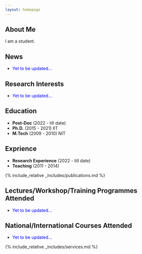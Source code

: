 ```yaml
---
layout: homepage
---
```


## About Me

I am a student. 

## News 

- <p style="color: blue;">Yet to be updated...</p> 

<!-- - **[Feb. 2020]** Our paper about incremental learning is accepted to CVPR 2020. - **[Feb. 2020]** We will host the ACM Multimedia Asia 2020 conference in Singapore! - **[Sept. 2019]** Our paper about few-shot learning is accepted to NeurIPS 2019. - **[Mar. 2019]** Our paper about few-shot learning is accepted to CVPR 2019. -->

## Research Interests

- <p style="color: blue;">Yet to be updated...</p> 

<!-- - **Computer Vision:** image recognition, image generation, video captioning - **Machine Learning:** meta-learning, incremental learning, transfer learning -->

## Education

- **Post-Doc** (2022 - till date) 
- **Ph.D.** (2015 - 2021) IIT
- **M.Tech** (2009 - 2010) NIT

## Exprience

- **Research Experience** (2022 - till date) 
- **Teaching** (2011 - 2014) 

{% include_relative _includes/publications.md %}

##  Lectures/Workshop/Training Programmes Attended

- <p style="color: blue;">Yet to be updated...</p>

## National/International Courses Attended

- <p style="color: blue;">Yet to be updated...</p>

{% include_relative _includes/services.md %}
